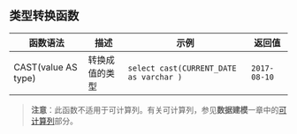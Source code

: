 ## 类型转换函数

| 函数语法                | 描述      | 示例                                       | 返回值              |
| ------------------- | ------- | ---------------------------------------- | ---------------- |
| CAST(value AS type) | 转换成值的类型 | ```select cast(CURRENT_DATE as varchar )``` | ```2017-08-10``` |

> **注意**：此函数不适用于可计算列。有关可计算列，参见**数据建模**一章中的[可计算列](../../model/computed_column/README.cn.md)部分。

